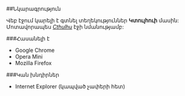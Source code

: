 ##Նկարագրություն

Վեբ էջում կարելի է գտնել տեղեկություններ **Կտուլհուի** մասին:<br/>
Մոտավորապես [*Cthulhu*](https://en.wikipedia.org/wiki/Cthulhu) էջի  նմանությամբ:

###Հասանելի է
- Google Chrome
- Opera Mini
- Mozilla Firefox

###Կան խնդիրներ
- Internet Explorer (կապված չափերի հետ)

